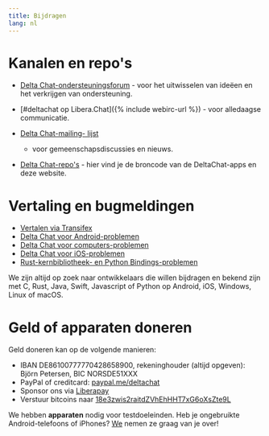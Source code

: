 ```yaml
---
title: Bijdragen
lang: nl
---
```


# Kanalen en repo's

- [Delta Chat-ondersteuningsforum](https://support.delta.chat) - voor het uitwisselen van
  ideëen en het verkrijgen van ondersteuning.

- [#deltachat op Libera.Chat]({% include webirc-url %}) - voor alledaagse communicatie.

- [Delta Chat-mailing-
  lijst](https://lists.codespeak.net/postorius/lists/delta.codespeak.net/) 
  - voor gemeenschapsdiscussies en nieuws.

- [Delta Chat-repo's](https://github.com/deltachat/) - hier vind je 
  de broncode van de DeltaChat-apps en deze website.

# Vertaling en bugmeldingen 

- [Vertalen via Transifex](https://www.transifex.com/delta-chat/public/)
- [Delta Chat voor Android-problemen](https://github.com/deltachat/deltachat-android/issues)
- [Delta Chat voor computers-problemen](https://github.com/deltachat/deltachat-desktop/issues)
- [Delta Chat voor iOS-problemen](https://github.com/deltachat/deltachat-ios/issues)
- [Rust-kernbibliotheek- en Python Bindings-problemen](https://github.com/deltachat/deltachat-core-rust/issues)

We zijn altijd op zoek naar ontwikkelaars die willen bijdragen en bekend zijn met 
C, Rust, Java, Swift, Javascript of Python op Android, iOS, Windows, Linux of macOS.


# Geld of apparaten doneren

Geld doneren kan op de volgende manieren:

- IBAN DE86100777770428658900, rekeninghouder (altijd opgeven): Björn Petersen, BIC NORSDE51XXX
- PayPal of creditcard: [paypal.me/deltachat](https://paypal.me/deltachat/20)
- Sponsor ons via [Liberapay](https://liberapay.com/delta.chat/)
- Verstuur bitcoins naar [18e3zwis2raitdZVhEhHHT7xG6oXsZte9L](bitcoin:18e3zwis2raitdZVhEhHHT7xG6oXsZte9L)

We hebben **apparaten** nodig voor testdoeleinden. Heb je ongebruikte Android-telefoons of iPhones?
[We](imprint) nemen ze graag van je over!
